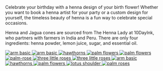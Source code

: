 
Celebrate your birthday with a henna design of your birth flower! Whether you want to book a henna artist for your party or a custom design for yourself, the timeless beauty of henna is a fun way to celebrate special occasions. 

Henna and Jagua cones are sourced from The Henna Lady at 10DayInk, who partners with farmers in India and Peru. There are only four ingredients: henna powder, lemon juice, sugar, and essential oil. 

<div class="masonry-grid">
  <a href="assets/images/daffodil-hand-wrist.jpg" data-lightbox="gallery">
    <img src="assets/images/daffodil-hand-wrist-sm.jpg" alt="arm basic">
  </a>
  <a href="assets/images/daffodils-palm.jpg" data-lightbox="gallery">
    <img src="assets/images/daffodils-palm-sm.jpg" alt="arm basic">
  </a>
  <a href="assets/images/hawthorns.jpg" data-lightbox="gallery">
    <img src="assets/images/hawthorns-sm.jpg" alt="hawthorns">
  </a>
  <a href="assets/images/rose-arm.jpg" data-lightbox="gallery">
    <img src="assets/images/rose-arm-sm.jpg" alt="palm flowers">
  </a>
  <a href="assets/images/single-rose.png" data-lightbox="gallery">
    <img src="assets/images/single-rose-sm.jpg" alt="palm flowers">
  </a>
  <a href="assets/images/palm-rose.jpg" data-lightbox="gallery">
    <img src="assets/images/palm-rose-sm.jpg" alt="palm-rose">
  </a>
  <a href="assets/images/three-little-roses.png" data-lightbox="gallery">
    <img src="assets/images/three-little-roses-sm.jpg" alt="three little roses">
  </a>
  <a href="assets/images/water-lily.jpg" data-lightbox="gallery">
    <img src="assets/images/water-lily-sm.jpg" alt="three little roses">
  </a>
    <a href="assets/images/flower-bracelet.jpg" data-lightbox="gallery">
    <img src="assets/images/flower-bracelet-sm.jpg" alt="arm basic">
  </a>
  <a href="assets/images/hawthorn-geoflower.jpg" data-lightbox="gallery">
    <img src="assets/images/hawthorn-geoflower-sm.jpg" alt="hawthorns">
  </a>
    <a href="assets/images/poppy.png" data-lightbox="gallery">
    <img src="assets/images/poppy-sm.jpg" alt="palm flowers">
        <a href="assets/images/lotus-shoulder-henna.jpg" data-lightbox="gallery">
    <img src="assets/images/lotus-shoulder-henna-sm.jpg" alt="lotus shoulder">
  </a>
        <a href="assets/images/palm-roses.jpg" data-lightbox="gallery">
    <img src="assets/images/palm-roses-sm.jpg" alt="palm roses">
  </a>
</div>
